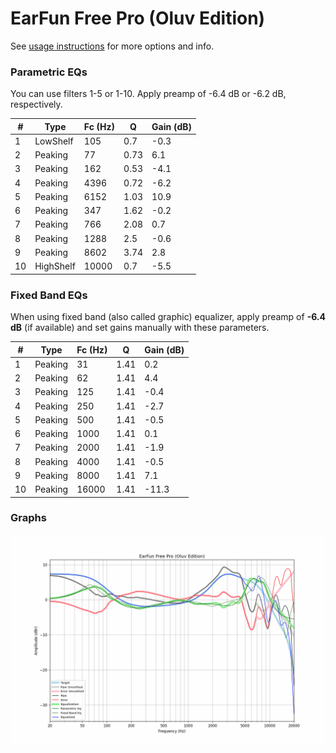 # EarFun Free Pro (Oluv Edition)
See [usage instructions](https://github.com/jaakkopasanen/AutoEq#usage) for more options and info.

### Parametric EQs
You can use filters 1-5 or 1-10. Apply preamp of -6.4 dB or -6.2 dB, respectively.

|   # | Type      |   Fc (Hz) |    Q |   Gain (dB) |
|-----|-----------|-----------|------|-------------|
|   1 | LowShelf  |       105 | 0.7  |        -0.3 |
|   2 | Peaking   |        77 | 0.73 |         6.1 |
|   3 | Peaking   |       162 | 0.53 |        -4.1 |
|   4 | Peaking   |      4396 | 0.72 |        -6.2 |
|   5 | Peaking   |      6152 | 1.03 |        10.9 |
|   6 | Peaking   |       347 | 1.62 |        -0.2 |
|   7 | Peaking   |       766 | 2.08 |         0.7 |
|   8 | Peaking   |      1288 | 2.5  |        -0.6 |
|   9 | Peaking   |      8602 | 3.74 |         2.8 |
|  10 | HighShelf |     10000 | 0.7  |        -5.5 |

### Fixed Band EQs
When using fixed band (also called graphic) equalizer, apply preamp of **-6.4 dB** (if available) and set gains manually with these parameters.

|   # | Type    |   Fc (Hz) |    Q |   Gain (dB) |
|-----|---------|-----------|------|-------------|
|   1 | Peaking |        31 | 1.41 |         0.2 |
|   2 | Peaking |        62 | 1.41 |         4.4 |
|   3 | Peaking |       125 | 1.41 |        -0.4 |
|   4 | Peaking |       250 | 1.41 |        -2.7 |
|   5 | Peaking |       500 | 1.41 |        -0.5 |
|   6 | Peaking |      1000 | 1.41 |         0.1 |
|   7 | Peaking |      2000 | 1.41 |        -1.9 |
|   8 | Peaking |      4000 | 1.41 |        -0.5 |
|   9 | Peaking |      8000 | 1.41 |         7.1 |
|  10 | Peaking |     16000 | 1.41 |       -11.3 |

### Graphs
![](./EarFun%20Free%20Pro%20(Oluv%20Edition).png)
